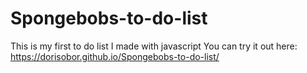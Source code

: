 # Spongebobs-to-do-list
This is my first to do list  I made with javascript
You can try it out here: https://dorisobor.github.io/Spongebobs-to-do-list/
